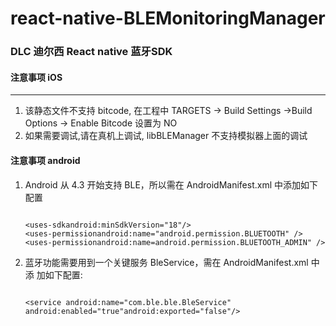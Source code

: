 # react-native-BLEMonitoringManager

### DLC  迪尔西  React native   蓝牙SDK

#### 注意事项 iOS
---
1. 该静态文件不支持 bitcode, 在工程中 TARGETS -> Build Settings ->Build Options -> Enable Bitcode 设置为 NO
2. 如果需要调试,请在真机上调试, libBLEManager 不支持模拟器上面的调试


#### 注意事项 android 

1. Android 从 4.3 开始支持 BLE，所以需在 AndroidManifest.xml 中添加如下 配置
    ```

    <uses-sdkandroid:minSdkVersion="18"/>
    <uses-permissionandroid:name="android.permission.BLUETOOTH" />
    <uses-permissionandroid:name=android.permission.BLUETOOTH_ADMIN" />

    ```

2.  蓝牙功能需要用到一个关键服务 BleService，需在 AndroidManifest.xml 中添
加如下配置:

    ```
    
    <service android:name="com.ble.ble.BleService" android:enabled="true"android:exported="false"/>

    ```

